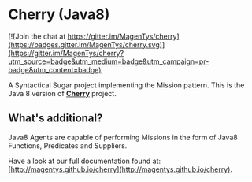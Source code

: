 # Cherry (Java8)

[![Join the chat at https://gitter.im/MagenTys/cherry](https://badges.gitter.im/MagenTys/cherry.svg)](https://gitter.im/MagenTys/cherry?utm_source=badge&utm_medium=badge&utm_campaign=pr-badge&utm_content=badge)

A Syntactical Sugar project implementing the Mission pattern.
This is the Java 8 version of **[Cherry](https://github.com/MagenTys/cherry)** project.


          
## What's additional?

Java8 Agents are capable of performing Missions in the form of Java8 Functions, Predicates and Suppliers.

Have a look at our full documentation found at:           
[http://magentys.github.io/cherry](http://magentys.github.io/cherry).
            
            

